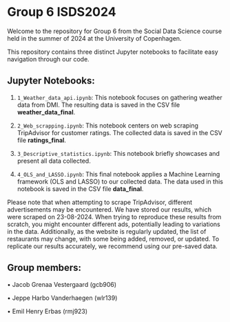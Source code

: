 # Group 6 ISDS2024
Welcome to the repository for Group 6 from the Social Data Science course held in the summer of 2024 at the University of Copenhagen.

This repository contains three distinct Jupyter notebooks to facilitate easy navigation through our code.

## Jupyter Notebooks:
1. `1_Weather_data_api.ipynb`: This notebook focuses on gathering weather data from DMI. The resulting data is saved in the CSV file **weather_data_final**.

2. `2_Web_scrapping.ipynb`: This notebook centers on web scraping TripAdvisor for customer ratings. The collected data is saved in the CSV file **ratings_final**.

3. `3_Descriptive_statistics.ipynb`: This notebook briefly showcases and present all data collected.

3. `4_OLS_and_LASSO.ipynb`: This final notebook applies a Machine Learning framework (OLS and LASSO) to our collected data. The data used in this notebook is saved in the CSV file **data_final**.

Please note that when attempting to scrape TripAdvisor, different advertisements may be encountered. We have stored our results, which were scraped on 23-08-2024. When trying to reproduce these results from scratch, you might encounter different ads, potentially leading to variations in the data. Additionally, as the website is regularly updated, the list of restaurants may change, with some being added, removed, or updated. To replicate our results accurately, we recommend using our pre-saved data.

## Group members:
• Jacob Grenaa Vestergaard (gcb906)

• Jeppe Harbo Vanderhaegen (wlr139)

• Emil Henry Erbas (rmj923)
